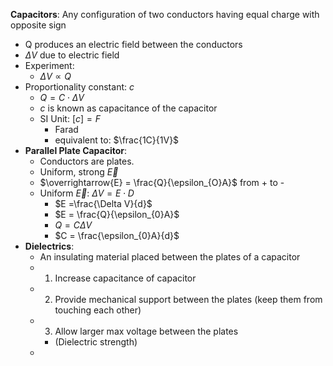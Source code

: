 **Capacitors**: Any configuration of two conductors having equal charge with opposite sign
- Q produces an electric field between the conductors
- $\Delta V$ due to electric field
- Experiment:
	- $\Delta V \propto Q$ 
- Proportionality constant: $c$
	- $Q = C \cdot \Delta V$
	- $c$ is known as capacitance of the capacitor
	- SI Unit: $[c] = F$
		- Farad
		- equivalent to: $\frac{1C}{1V}$
- **Parallel Plate Capacitor**:
	- Conductors are plates.
	- Uniform, strong $\overrightarrow{E}$ 
	- $\overrightarrow{E} = \frac{Q}{\epsilon_{O}A}$ from + to -
	- Uniform $\overrightarrow{E}$: $\Delta V = E \cdot D$
		- $E =\frac{\Delta V}{d}$ 
		- $E = \frac{Q}{\epsilon_{0}A}$
		- $Q = C\Delta V$
		- $C = \frac{\epsilon_{0}A}{d}$
- **Dielectrics**:
	- An insulating material placed between the plates of a capacitor
	- 1) Increase capacitance of capacitor
	- 2) Provide mechanical support between the plates (keep them from touching each other)
	- 3) Allow larger max voltage between the plates
		- (Dielectric strength)
	- 